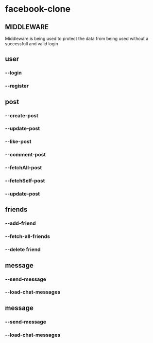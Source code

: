 # facebook-clone

## MIDDLEWARE

Middleware is being used to protect the data from being used without a successfull and valid login

## user

### --login

### --register

## post

### --create-post

### --update-post

### --like-post

### --comment-post

### --fetchAll-post

### --fetchSelf-post

### --update-post

## friends

### --add-friend

### --fetch-all-friends

### --delete friend

## message

### --send-message

### --load-chat-messages

## message

### --send-message

### --load-chat-messages
